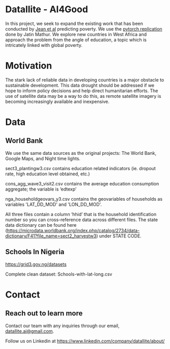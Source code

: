 # Datallite - AI4Good

In this project, we seek to expand the existing work that has been conducted by [Jean et al](http://sustain.stanford.edu/predicting-poverty) predicting poverty. We use the [pytorch replication](https://github.com/jmather625/predicting-poverty-replication) done by Jatin Mathur. We explore new countries in West Africa and approach the problem from the angle of education, a topic which is intricately linked with global poverty. 

# Motivation

The stark lack of reliable data in developing countries is a major obstacle to sustainable development. This data drought should be addressed if we hope to inform policy decisions and help direct humanitarian efforts. The use of satellite data may be a way to do this, as remote satellite imagery is becoming increasingly available and inexpensive.

# Data
## World Bank 
We use the same data sources as the original projects: The World Bank, Google Maps, and Night time lights. 

sect3_plantingw3.csv contains education related indicators (ie. dropout rate, high education level obtained, etc.)

cons_agg_wave3_visit2.csv contains the average education consumption aggregate; the variable is ‘edtexp’

nga_householdgeovars_y3.csv contains the geovariables of households as variables 'LAT_DD_MOD' and 'LON_DD_MOD'.

All three files contain a column ‘hhid’ that is the household identification number so you can cross-reference data across different files. The state data dictionary can be found here (https://microdata.worldbank.org/index.php/catalog/2734/data-dictionary/F41?file_name=sect2_harvestw3) under STATE CODE. 

## Schools In Nigeria 
https://grid3.gov.ng/datasets

Complete clean dataset: Schools-with-lat-long.csv

# Contact
## Reach out to learn more
Contact our team with any inquiries through our email, datallite.ai@gmail.com.

Follow us on Linkedin at https://www.linkedin.com/company/datallite/about/
